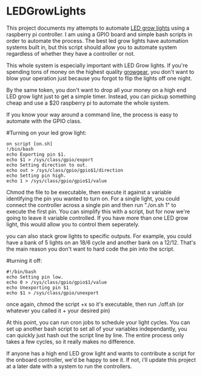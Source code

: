 # LEDGrowLights

This project documents my attempts to automate [LED grow lights](https://en.wikipedia.org/wiki/Grow_light) using a raspberry pi controller. I am using a GPIO board and simple bash scripts in order to automate the process. The best led grow lights have automation systems built in, but this script should allow you to automate system regardless of whether they have a controller or not.

This whole system is especially important with LED Grow lights. If you're spending tons of money on the highest quality [growgear](http://www.growgear.net), you don't want to blow your operation just because you forgot to flip the lights off one night.

By the same token, you don't want to drop all your money on a high end LED grow light just to get a simple timer. Instead, you can pickup something cheap and use a $20 raspberry pi to automate the whole system.

If you know your way around a command line, the process is easy to automate with the GPIO class.

#Turning on your led grow light:
```
on script [on.sh]
!/bin/bash
echo Exporting pin $1.
echo $1 > /sys/class/gpio/export
echo Setting direction to out.
echo out > /sys/class/gpio/gpio$1/direction
echo Setting pin high.
echo 1 > /sys/class/gpio/gpio$1/value
```

Chmod the file to be executable, then execute it against a variable identifying the pin you wanted to turn on. For a single light, you could connect the controller across a single pin and then run "./on.sh 1" to execute the first pin. You can simplify this with a script, but for now we're going to leave it variable controlled. If you have more than one LED grow light, this would allow you to control them seperately.

you can also stack grow lights to specific outputs. For example, you could have a bank of 5 lights on an 18/6 cycle and another bank on a 12/12. That's the main reason you don't want to hard code the pin into the script.

#turning it off:

```
#!/bin/bash
echo Setting pin low.
echo 0 > /sys/class/gpio/gpio$1/value
echo Unexporting pin $1
echo $1 > /sys/class/gpio/unexport
```
once again, chmod the script +x so it's executable, then run ./off.sh (or whatever you called it + your desired pin)

At this point, you can run cron jobs to schedule your light cycles. You can set up another bash script to set all of your variables independantly, you can quickly just hash out the script line by line. The entire process only takes a few cycles, so it really makes no difference.

If anyone has a high end LED grow light and wants to contribute a script for the onboard controller, we'd be happy to see it. If not, i'll update this project at a later date with a system to run the controllers.
